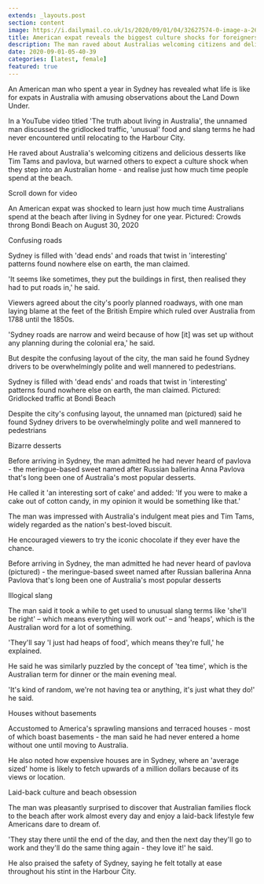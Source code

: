 ```yaml
---
extends: _layouts.post
section: content
image: https://i.dailymail.co.uk/1s/2020/09/01/04/32627574-0-image-a-26_1598932793045.jpg 
title: American expat reveals the biggest culture shocks for foreigners living in Australia 
description: The man raved about Australias welcoming citizens and delicious desserts, but warned others to expect a culture shock with slang terms - and how much time people spend at the beach. 
date: 2020-09-01-05-40-39 
categories: [latest, female] 
featured: true 
--- 
```

An American man who spent a year in Sydney has revealed what life is like for expats in Australia with amusing observations about the Land Down Under.

In a YouTube video titled 'The truth about living in Australia', the unnamed man discussed the gridlocked traffic, 'unusual' food and slang terms he had never encountered until relocating to the Harbour City.

He raved about Australia's welcoming citizens and delicious desserts like Tim Tams and pavlova, but warned others to expect a culture shock when they step into an Australian home - and realise just how much time people spend at the beach. 

Scroll down for video 

An American expat was shocked to learn just how much time Australians spend at the beach after living in Sydney for one year. Pictured: Crowds throng Bondi Beach on August 30, 2020

Confusing roads

Sydney is filled with 'dead ends' and roads that twist in 'interesting' patterns found nowhere else on earth, the man claimed.

'It seems like sometimes, they put the buildings in first, then realised they had to put roads in,' he said.

Viewers agreed about the city's poorly planned roadways, with one man laying blame at the feet of the British Empire which ruled over Australia from 1788 until the 1850s.

'Sydney roads are narrow and weird because of how [it] was set up without any planning during the colonial era,' he said.

But despite the confusing layout of the city, the man said he found Sydney drivers to be overwhelmingly polite and well mannered to pedestrians.

Sydney is filled with 'dead ends' and roads that twist in 'interesting' patterns found nowhere else on earth, the man claimed. Pictured: Gridlocked traffic at Bondi Beach

Despite the city's confusing layout, the unnamed man (pictured) said he found Sydney drivers to be overwhelmingly polite and well mannered to pedestrians

Bizarre desserts

Before arriving in Sydney, the man admitted he had never heard of pavlova - the meringue-based sweet named after Russian ballerina Anna Pavlova that's long been one of Australia's most popular desserts.

He called it 'an interesting sort of cake' and added: 'If you were to make a cake out of cotton candy, in my opinion it would be something like that.'

The man was impressed with Australia's indulgent meat pies and Tim Tams, widely regarded as the nation's best-loved biscuit.

He encouraged viewers to try the iconic chocolate if they ever have the chance.

Before arriving in Sydney, the man admitted he had never heard of pavlova (pictured) - the meringue-based sweet named after Russian ballerina Anna Pavlova that's long been one of Australia's most popular desserts

Illogical slang

The man said it took a while to get used to unusual slang terms like 'she'll be right' – which means everything will work out' – and 'heaps', which is the Australian word for a lot of something.

'They'll say 'I just had heaps of food', which means they're full,' he explained.

He said he was similarly puzzled by the concept of 'tea time', which is the Australian term for dinner or the main evening meal.

'It's kind of random, we're not having tea or anything, it's just what they do!' he said.

Houses without basements

Accustomed to America's sprawling mansions and terraced houses - most of which boast basements - the man said he had never entered a home without one until moving to Australia.

He also noted how expensive houses are in Sydney, where an 'average sized' home is likely to fetch upwards of a million dollars because of its views or location.

Laid-back culture and beach obsession

The man was pleasantly surprised to discover that Australian families flock to the beach after work almost every day and enjoy a laid-back lifestyle few Americans dare to dream of.

'They stay there until the end of the day, and then the next day they'll go to work and they'll do the same thing again - they love it!' he said.

He also praised the safety of Sydney, saying he felt totally at ease throughout his stint in the Harbour City. 

